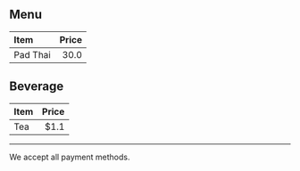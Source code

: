 ## Menu
|Item |Price|
|:-----|-----:|
|Pad Thai|30.0|

## Beverage

|Item |Price|
|:-----|-----:|
|Tea|$1.1|

---
We accept all payment methods.